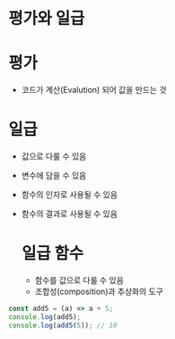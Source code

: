 # 평가와 일급

# 평가

- 코드가 계산(Evalution) 되어 값을 만드는 것

# 일급

- 값으로 다룰 수 있음
- 변수에 담을 수 있음
- 함수의 인자로 사용될 수 있음
- 함수의 결과로 사용될 수 있음

  # 일급 함수

  - 함수를 값으로 다룰 수 있음
  - 조합성(composition)과 추상화의 도구

```javascript
const add5 = (a) => a + 5;
console.log(add5);
console.log(add5(5)); // 10
```
